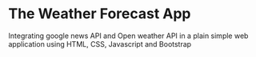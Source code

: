 # The Weather Forecast App
 Integrating google news API and Open weather API in a plain simple web application using HTML, CSS, Javascript and Bootstrap
